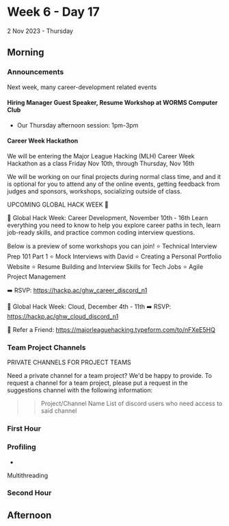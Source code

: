 # Week 6 - Day 17
2 Nov 2023 - Thursday

## Morning

### Announcements

Next week, many career-development related events

#### Hiring Manager Guest Speaker, Resume Workshop at WORMS Computer Club
  * Our Thursday afternoon session: 1pm-3pm

#### Career Week Hackathon

We will be entering the Major League Hacking (MLH) Career Week Hackathon as a class
Friday Nov 10th, through Thursday, Nov 16th

We will be working on our final projects during normal class time,
and 
and it is optional for you to attend any of the online events, getting feedback
from judges and sponsors, workshops, socializing outside of class.
  
UPCOMING GLOBAL HACK WEEK 🎉

📆 Global Hack Week: Career Development, November 10th - 16th
Learn everything you need to know to help you explore career paths in tech, learn job-ready skills, and practice common coding interview questions. 

Below is a preview of some workshops you can join!
⭐ Technical Interview Prep 101 Part 1
⭐ Mock Interviews with David
⭐ Creating a Personal Portfolio Website
⭐ Resume Building and Interview Skills for Tech Jobs
⭐ Agile Project Management

➡️ RSVP: https://hackp.ac/ghw_career_discord_n1

📆 Global Hack Week: Cloud, December 4th - 11th
➡️ RSVP:  https://hackp.ac/ghw_cloud_discord_n1

🤝 Refer a Friend: https://majorleaguehacking.typeform.com/to/nFXeE5HQ

### Team Project Channels

PRIVATE CHANNELS FOR PROJECT TEAMS

Need a private channel for a team project? We'd be happy to provide. To request a channel for a team project, please put a request in the ⁠suggestions channel with the following information:

>> Project/Channel Name
>> List of discord users who need access to said channel

### First Hour

### Profiling 

- 

Multithreading

### Second Hour

## Afternoon
